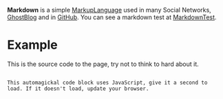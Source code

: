 **Markdown** is a simple [MarkupLanguage](?MarkupLanguage) used in many Social Networks, [GhostBlog](?GhostBlog) and in [GitHub](?GitHub). You can see a markdown test at [MarkdownTest](?MarkdownTest).

# Example
This is the source code to the page, try not to think to hard about it.

<pre><code class="lang-markdown" data-bind="page markdown">
This automagickal code block uses JavaScript, give it a second to load. If it doesn't load, update your browser.
</code></pre>
